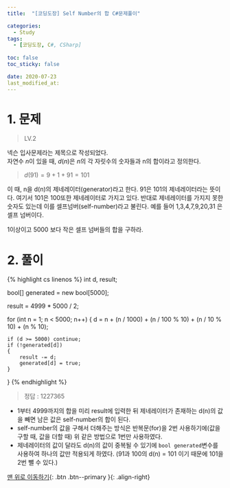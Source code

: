 ```yaml
---
title:  "[코딩도장] Self Number의 합 C#문제풀이" 

categories:
  - Study
tags:
  - [코딩도장, C#, CSharp]
 
toc: false
toc_sticky: false

date: 2020-07-23
last_modified_at:
---
```



# 1. 문제
> LV.2

넥슨 입사문제라는 제목으로 작성되었다.   
자연수 $n$이 있을 때, $d(n)$은 $n$의 각 자릿수의 숫자들과 n의 합이라고 정의한다.

>$d(91) = 9 + 1 + 91 = 101$

이 때, n을 d(n)의 제네레이터(generator)라고 한다. 91은 101의 제네레이터라는 뜻이다. 여기서 101은 100또한 제네레이터로 가지고 있다. 반대로 제네레이터를 가지지 못한 숫자도 있는데 이를 셀프넘버(self-number)라고 불린다. 예를 들어 1,3,4,7,9,20,31 은 셀프 넘버이다.

1이상이고 5000 보다 작은 셀프 넘버들의 합을 구하라.

# 2. 풀이

{% highlight cs linenos %}
int d, result;

bool[] generated = new bool[5000];

result = 4999 * 5000 / 2;

for (int n = 1; n < 5000; n++)
{
    d = n + (n / 1000) + (n / 100 % 10) + (n / 10 % 10) + (n % 10);

    if (d >= 5000) continue;                
    if (!generated[d])
    {
        result -= d;
        generated[d] = true;
    }
}
{% endhighlight %}

> 정답 : 1227365

- 1부터 4999까지의 합을 미리 result에 입력한 뒤 제네레이터가 존재하는 d(n)의 값을 빼면 남은 값은 self-number의 합이 된다.
- self-number의 값을 구해서 더해주는 방식은 반복문(for)을 2번 사용하기에(값을 구할 때, 값을 더할 때) 위 같은 방법으로 1번만 사용하였다.
- 제네레이터의 값이 달라도 d(n)의 값이 중복될 수 있기에 `bool generated`변수를 사용하여 하나의 값만 적용되게 하였다. (91과 100의 d(n) = 101 이기 때문에 101을 2번 뺄 수 있다.)



[맨 위로 이동하기](#){: .btn .btn--primary }{: .align-right}